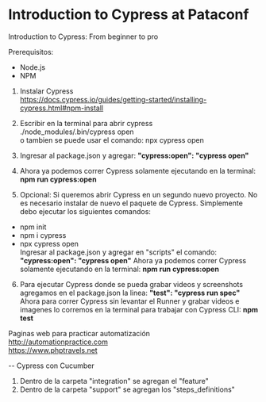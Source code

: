 # Introduction to Cypress at Pataconf
Introduction to Cypress: From beginner to pro


Prerequisitos:
- Node.js  
- NPM  

1. Instalar Cypress  
https://docs.cypress.io/guides/getting-started/installing-cypress.html#npm-install

2. Escribir en la terminal para abrir cypress  
./node_modules/.bin/cypress open  
o tambien se puede usar el comando: npx cypress open  

3. Ingresar al package.json y agregar: **"cypress:open": "cypress open"**  
4. Ahora ya podemos correr Cypress solamente ejecutando en la terminal: **npm run cypress:open**

5. Opcional: Si queremos abrir Cypress en un segundo nuevo proyecto. No es necesario instalar de nuevo el paquete de Cypress. Simplemente debo ejecutar los siguientes comandos:
* npm init  
* npm i cypress  
* npx cypress open  
Ingresar al package.json y agregar en "scripts" el comando: **"cypress:open": "cypress open"**
Ahora ya podemos correr Cypress solamente ejecutando en la terminal: **npm run cypress:open**

6. Para ejecutar Cypress donde se pueda grabar videos y screenshots agregamos en el package.json la linea: **"test": "cypress run spec"**  
Ahora para correr Cypress sin levantar el Runner y grabar videos e imagenes lo corremos en la terminal para trabajar con Cypress CLI: **npm test**


Paginas web para practicar automatización  
http://automationpractice.com  
https://www.phptravels.net  

-- Cypress con Cucumber  
1. Dentro de la carpeta "integration" se agregan el "feature"  
2. Dentro de la carpeta "support" se agregan los "steps_definitions"  
